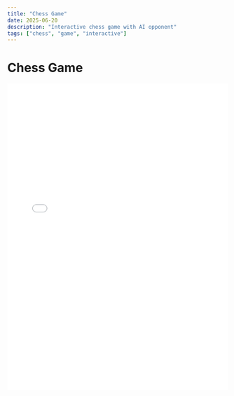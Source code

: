 ```yaml
---
title: "Chess Game"
date: 2025-06-20
description: "Interactive chess game with AI opponent"
tags: ["chess", "game", "interactive"]
---
```


# Chess Game

<iframe src="/js/chess.html" width="100%" height="700" style="border:none; min-width:320px;" title="Chess Game"></iframe>
